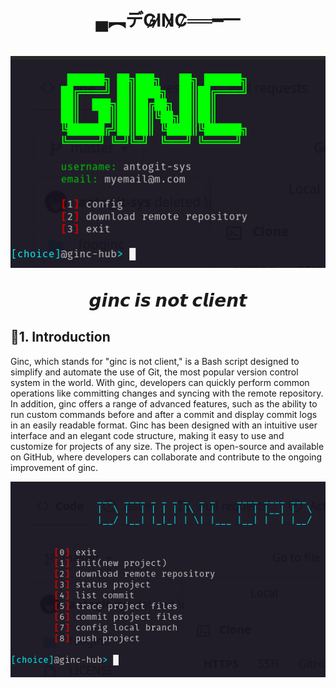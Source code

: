 <h1 align = "center"> ▄︻デG̷I̷N̷C̷══━一 <h1>

<p align="center">
    <img src="img/gincScreen.png">
</p>
<p align="center"> 𝙜𝙞𝙣𝙘 𝙞𝙨 𝙣𝙤𝙩 𝙘𝙡𝙞𝙚𝙣𝙩 </p>

## 🔗1. Introduction

<p>
Ginc, which stands for "ginc is not client," is a Bash script designed to simplify and automate the use of Git, the most popular version control system in the world. With ginc, developers can quickly perform common operations like committing changes and syncing with the remote repository. In addition, ginc offers a range of advanced features, such as the ability to run custom commands before and after a commit and display commit logs in an easily readable format. Ginc has been designed with an intuitive user interface and an elegant code structure, making it easy to use and customize for projects of any size. The project is open-source and available on GitHub, where developers can collaborate and contribute to the ongoing improvement of ginc.
</p>

<p>
    <img src="img/download.png">
</p>
